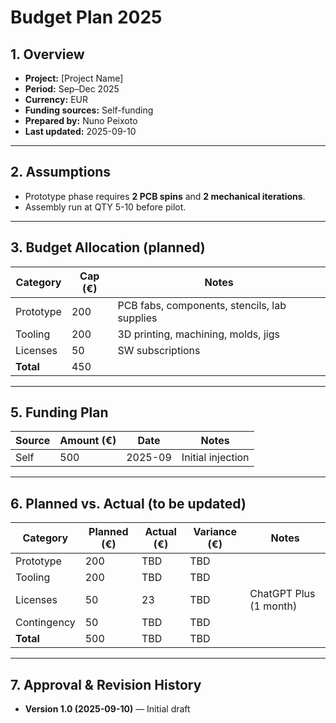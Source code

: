 # Budget Plan 2025

## 1. Overview
- **Project:** [Project Name]
- **Period:** Sep–Dec 2025
- **Currency:** EUR
- **Funding sources:** Self-funding
- **Prepared by:** Nuno Peixoto
- **Last updated:** 2025-09-10

---

## 2. Assumptions
- Prototype phase requires **2 PCB spins** and **2 mechanical iterations**.
- Assembly run at QTY 5-10 before pilot.

---

## 3. Budget Allocation (planned)

| Category   | Cap (€) | Notes                                        |
|------------|---------|----------------------------------------------|
| Prototype  | 200     | PCB fabs, components, stencils, lab supplies |
| Tooling    | 200     | 3D printing, machining, molds, jigs          |
| Licenses   | 50      | SW subscriptions                             |
| **Total**  | 450     |                                              |

---

## 5. Funding Plan
| Source    | Amount (€) | Date     | Notes                        |
|-----------|------------|----------|------------------------------|
| Self      | 500        | 2025-09  | Initial injection            |

---

## 6. Planned vs. Actual (to be updated)

| Category   | Planned (€) | Actual (€) | Variance (€) | Notes                     |
|------------|-------------|------------|--------------|---------------------------|
| Prototype  | 200         | TBD        | TBD          |                           |
| Tooling    | 200         | TBD        | TBD          |                           |
| Licenses   | 50          | 23         | TBD          | ChatGPT Plus (1 month)    |
| Contingency| 50          | TBD        | TBD          |                           |
| **Total**  | 500         | TBD        | TBD          |                           |

---

## 7. Approval & Revision History
- **Version 1.0 (2025-09-10)** — Initial draft
